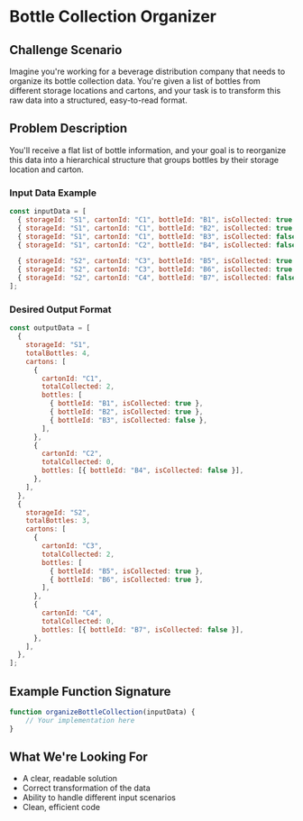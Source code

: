 # Bottle Collection Organizer

## Challenge Scenario
Imagine you're working for a beverage distribution company that needs to organize its bottle collection data. You're given a list of bottles from different storage locations and cartons, and your task is to transform this raw data into a structured, easy-to-read format.

## Problem Description
You'll receive a flat list of bottle information, and your goal is to reorganize this data into a hierarchical structure that groups bottles by their storage location and carton.

### Input Data Example
```javascript
const inputData = [
  { storageId: "S1", cartonId: "C1", bottleId: "B1", isCollected: true },
  { storageId: "S1", cartonId: "C1", bottleId: "B2", isCollected: true },
  { storageId: "S1", cartonId: "C1", bottleId: "B3", isCollected: false },
  { storageId: "S1", cartonId: "C2", bottleId: "B4", isCollected: false },

  { storageId: "S2", cartonId: "C3", bottleId: "B5", isCollected: true },
  { storageId: "S2", cartonId: "C3", bottleId: "B6", isCollected: true },
  { storageId: "S2", cartonId: "C4", bottleId: "B7", isCollected: false },
];
```

### Desired Output Format
```javascript
const outputData = [
  {
    storageId: "S1",
    totalBottles: 4,
    cartons: [
      {
        cartonId: "C1",
        totalCollected: 2,
        bottles: [
          { bottleId: "B1", isCollected: true },
          { bottleId: "B2", isCollected: true },
          { bottleId: "B3", isCollected: false },
        ],
      },
      {
        cartonId: "C2",
        totalCollected: 0,
        bottles: [{ bottleId: "B4", isCollected: false }],
      },
    ],
  },
  {
    storageId: "S2",
    totalBottles: 3,
    cartons: [
      {
        cartonId: "C3",
        totalCollected: 2,
        bottles: [
          { bottleId: "B5", isCollected: true },
          { bottleId: "B6", isCollected: true },
        ],
      },
      {
        cartonId: "C4",
        totalCollected: 0,
        bottles: [{ bottleId: "B7", isCollected: false }],
      },
    ],
  },
];
```

## Example Function Signature
```javascript
function organizeBottleCollection(inputData) {
    // Your implementation here
}
```

## What We're Looking For
- A clear, readable solution
- Correct transformation of the data
- Ability to handle different input scenarios
- Clean, efficient code